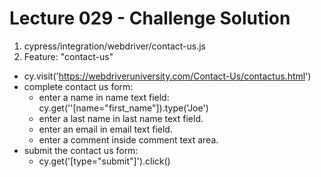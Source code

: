 Lecture 029 - Challenge Solution
================================
1. cypress/integration/webdriver/contact-us.js
2. Feature: "contact-us"
- cy.visit('https://webdriveruniversity.com/Contact-Us/contactus.html')
- complete contact us form:
  * enter a name in name text field: cy.get(''[name="first_name"]).type('Joe')
  * enter a last name in last name text field.
  * enter an email in email text field.
  * enter a comment inside comment text area.
- submit the contact us form:
  * cy.get('[type="submit"]').click()
